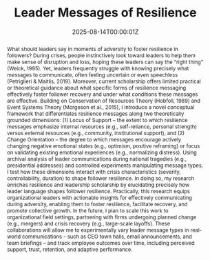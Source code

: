 ---
title: "Leader Messages of Resilience"
authors:
- admin
- Rachel L. Ruttan
- Katy A. DeCelles
- George E. Newman

author_notes:

date: "2025-08-14T00:00:01Z"
doi: ""

# Schedule page publish date (NOT publication's date).
publishDate: ""

# Publication type.
# Accepts a single type but formatted as a YAML list (for Hugo requirements).
# Enter a publication type from the CSL standard.
publication_types: ["article-journal"]

# Publication name and optional abbreviated publication name.
publication: "*Working Paper*"
publication_short: ""

abstract: >-
  What should leaders say in moments of adversity to foster resilience in followers? During crises, people instinctively look toward leaders to help them make sense of disruption and loss, hoping these leaders can say the “right thing” (Weick, 1995). Yet, leaders frequently struggle with knowing precisely what messages to communicate, often feeling uncertain or even speechless (Petriglieri & Maitlis, 2019). Moreover, current scholarship offers limited practical or theoretical guidance about what specific forms of resilience messaging effectively foster follower recovery and under what conditions these messages are effective.

  Building on Conservation of Resources Theory (Hobfoll, 1989) and Event Systems Theory (Morgeson et al., 2015), I introduce a novel conceptual framework that differentiates resilience messages along two theoretically grounded dimensions: (1) Locus of Support – the extent to which resilience messages emphasize internal resources (e.g., self-reliance, personal strength) versus external resources (e.g., community, institutional support), and (2) Change Orientation – the degree to which messages encourage actively changing negative emotional states (e.g., optimism, positive reframing) or focus on validating existing emotional experiences (e.g., normalizing distress). 
  Using archival analysis of leader communications during national tragedies (e.g., presidential addresses) and controlled experiments manipulating message types, I test how these dimensions interact with crisis characteristics (severity, controllability, duration) to shape follower resilience. In doing so, my research enriches resilience and leadership scholarship by elucidating precisely how leader language shapes follower resilience. Practically, this research equips organizational leaders with actionable insights for effectively communicating during adversity, enabling them to foster resilience, facilitate recovery, and promote collective growth.

  In the future, I plan to scale this work to organizational field settings, partnering with firms undergoing planned change (e.g., mergers) and crisis recovery (e.g., large-scale layoffs). These collaborations will allow me to experimentally vary leader message types in real-world communications – such as CEO town halls, email announcements, and team briefings – and track employee outcomes over time, including perceived support, trust, retention, and adaptive performance. 
  




# Summary. An optional shortened abstract.
summary: 

tags:
featured: true

# links:
# - name: ""
#   url: ""
url_pdf: ''
url_code: ''
url_dataset: ''
url_poster: ''
url_project: ''
url_slides: ''
url_source: ''
url_video: ''

# Featured image
# To use, add an image named `featured.jpg/png` to your page's folder. 
image:
  caption: ''
  focal_point: ""
  preview_only: true
  filename: silverlining.jpg 

# Associated Projects (optional).
#   Associate this publication with one or more of your projects.
#   Simply enter your project's folder or file name without extension.
#   E.g. `internal-project` references `content/project/internal-project/index.md`.
#   Otherwise, set `projects: []`.
projects: []

# Slides (optional).
#   Associate this publication with Markdown slides.
#   Simply enter your slide deck's filename without extension.
#   E.g. `slides: "example"` references `content/slides/example/index.md`.
#   Otherwise, set `slides: ""`.
slides: ""

---